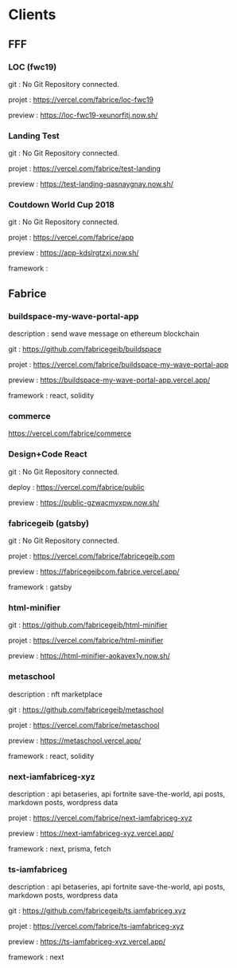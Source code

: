 # Clients

## FFF

### LOC (fwc19)

git : No Git Repository connected.

projet : https://vercel.com/fabrice/loc-fwc19

preview : https://loc-fwc19-xeunorfitj.now.sh/

### Landing Test

git : No Git Repository connected.

projet : https://vercel.com/fabrice/test-landing

preview : https://test-landing-qasnaygnay.now.sh/

### Coutdown World Cup 2018

git : No Git Repository connected.

projet : https://vercel.com/fabrice/app

preview : https://app-kdslrgtzxj.now.sh/

framework :

## Fabrice

### buildspace-my-wave-portal-app

description : send wave message on ethereum blockchain

git : https://github.com/fabricegeib/buildspace

projet : https://vercel.com/fabrice/buildspace-my-wave-portal-app

preview : https://buildspace-my-wave-portal-app.vercel.app/

framework : react, solidity

### commerce

https://vercel.com/fabrice/commerce

### Design+Code React

git : No Git Repository connected.

deploy : https://vercel.com/fabrice/public

preview : https://public-gzwacmyxpw.now.sh/

### fabricegeib (gatsby)

git : No Git Repository connected.

projet : https://vercel.com/fabrice/fabricegeib.com

preview : https://fabricegeibcom.fabrice.vercel.app/

framework : gatsby

### html-minifier

git : https://github.com/fabricegeib/html-minifier

projet : https://vercel.com/fabrice/html-minifier

preview : https://html-minifier-aokavex1y.now.sh/

### metaschool

description : nft marketplace

git : https://github.com/fabricegeib/metaschool

projet : https://vercel.com/fabrice/metaschool

preview : https://metaschool.vercel.app/

framework : react, solidity

### next-iamfabriceg-xyz

description : api betaseries, api fortnite save-the-world, api posts, markdown posts, wordpress data

projet : https://vercel.com/fabrice/next-iamfabriceg-xyz

preview : https://next-iamfabriceg-xyz.vercel.app/

framework : next, prisma, fetch

### ts-iamfabriceg

description : api betaseries, api fortnite save-the-world, api posts, markdown posts, wordpress data

git : https://github.com/fabricegeib/ts.iamfabriceg.xyz

projet : https://vercel.com/fabrice/ts-iamfabriceg-xyz

preview : https://ts-iamfabriceg-xyz.vercel.app/

framework : next
